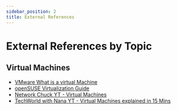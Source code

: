 ```yaml
---
sidebar_position: 2
title: External References
---
```


# External References by Topic

## Virtual Machines

- [VMware What is a virtual Machine](https://www.vmware.com/topics/glossary/content/virtual-machine.html#:~:text=A%20Virtual%20Machine%20(VM)%20is,a%20physical%20%E2%80%9Chost%E2%80%9D%20machine.)
- [openSUSE Virtualization Guide](https://doc.opensuse.org/documentation/leap/virtualization/single-html/book-virtualization/index.html#part-virt-intro)
- [Network Chuck YT - Virtual Machines](https://www.youtube.com/watch?v=wX75Z-4MEoM)
- [TechWorld with Nana YT - Virtual Machines explained in 15 Mins](https://www.youtube.com/watch?v=mQP0wqNT_DI)